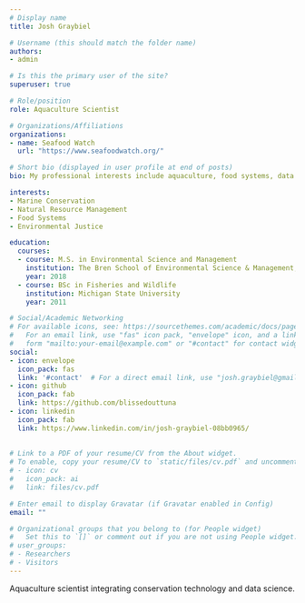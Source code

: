 ```yaml
---
# Display name
title: Josh Graybiel

# Username (this should match the folder name)
authors:
- admin

# Is this the primary user of the site?
superuser: true

# Role/position
role: Aquaculture Scientist

# Organizations/Affiliations
organizations:
- name: Seafood Watch
  url: "https://www.seafoodwatch.org/"

# Short bio (displayed in user profile at end of posts)
bio: My professional interests include aquaculture, food systems, data science, and conservation technology.

interests:
- Marine Conservation
- Natural Resource Management
- Food Systems
- Environmental Justice

education:
  courses:
  - course: M.S. in Environmental Science and Management
    institution: The Bren School of Environmental Science & Management, University of California, Santa Barbara
    year: 2018
  - course: BSc in Fisheries and Wildlife
    institution: Michigan State University
    year: 2011

# Social/Academic Networking
# For available icons, see: https://sourcethemes.com/academic/docs/page-builder/#icons
#   For an email link, use "fas" icon pack, "envelope" icon, and a link in the
#   form "mailto:your-email@example.com" or "#contact" for contact widget.
social:
- icon: envelope
  icon_pack: fas
  link: '#contact'  # For a direct email link, use "josh.graybiel@gmail.com".
- icon: github
  icon_pack: fab
  link: https://github.com/blissedouttuna
- icon: linkedin
  icon_pack: fab
  link: https://www.linkedin.com/in/josh-graybiel-08bb0965/
  
  
# Link to a PDF of your resume/CV from the About widget.
# To enable, copy your resume/CV to `static/files/cv.pdf` and uncomment the lines below.
# - icon: cv
#   icon_pack: ai
#   link: files/cv.pdf

# Enter email to display Gravatar (if Gravatar enabled in Config)
email: ""

# Organizational groups that you belong to (for People widget)
#   Set this to `[]` or comment out if you are not using People widget.
# user_groups:
# - Researchers
# - Visitors
---
```

Aquaculture scientist integrating conservation technology and data science.


